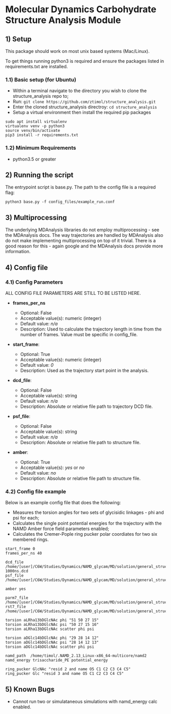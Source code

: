 # Molecular Dynamics Carbohydrate Structure Analysis Module

## 1) Setup

This package should work on most unix based systems (Mac/Linux).

To get things running python3 is required and ensure the packages listed in requirements.txt are installed.

### 1.1) Basic setup (for Ubuntu)

* Within a terminal navigate to the directory you wish to clone the structure_analysis repo to;
* Run: `git clone https://github.com/ztimol/structure_analysis.git`
* Enter the cloned structure_analysis directroy: `cd structure_analysis`
* Setup a virtual environment then install the required pip packages
```
sudo apt install virtualenv
virtualenv venv -p python3
source venv/bin/activate
pip3 install -r requirements.txt
```

### 1.2) Minimum Requirements

* python3.5 or greater

## 2) Running the script

The entrypoint script is base.py. The path to the config file is a required flag:

`python3 base.py -f config_files/example_run.conf`


## 3) Multiprocessing

The underlying MDAnalysis libraries do not employ multiprocessing - see the MDAnalysis docs. The way trajectories are handled by MDAnalysis also do not make implementing multiprocessing on top of it trivial. There is a good reason for this - again google and the MDAnalysis docs provide more information.


## 4) Config file 

### 4.1) Config Parameters
ALL CONFIG FILE PARAMETERS ARE STILL TO BE LISTED HERE.
* **frames_per_ns**
  * Optional: False
  * Acceptable value(s): numeric (integer)
  * Default value: *n/a*
  * Description: Used to calculate the trajectory length in time from the number of frames. Value must be specific in config_file.
  
* **start_frame**:
  * Optional: True
  * Acceptable value(s): numeric (integer)
  * Default value: *0*
  * Description: Used as the trajectory start point in the analysis.
  
* **dcd_file**:
  * Optional: False
  * Acceptable value(s): string
  * Default value: *n/a*
  * Description: Absolute or relative file path to trajectory DCD file.
    
* **psf_file**:
  * Optional: False
  * Acceptable value(s): string
  * Default value: *n/a*
  * Description: Absolute or relative file path to structure file.
  
  
* **amber**:
  * Optional: True
  * Acceptable value(s): *yes* or *no*
  * Default value: *no*
  * Description: Absolute or relative file path to structure file.
  
 
### 4.2) Config file example

Below is an example config file that does the following:

* Measures the torsion angles for two sets of glycisidic linkages - phi and psi for each;
* Calculates the single point potential energies for the trajectory with the NAMD Amber force field parameters enabled;
* Calculates the Cremer-Pople ring pucker polar coordiates for two six membered rings.

```
start_frame 0
frames_per_ns 40

dcd_file /home/[user]/C6W/Studies/Dynamics/NAMD_glycam/MD/solution/general_structures/aLRha13_aDGlc14_bDGlcNAc/trajectories/aLRha13_aDGlc14_bDGlcNAc_glycam_0-1000ns.dcd
psf_file /home/[user]/C6W/Studies/Dynamics/NAMD_glycam/MD/solution/general_structures/aLRha13_aDGlc14_bDGlcNAc/trajectories/1_noWAT.psf

amber yes

parm7_file /home/[user]/C6W/Studies/Dynamics/NAMD_glycam/MD/solution/general_structures/aLRha13_aDGlc14_bDGlcNAc/trajectories/1_noWAT.parm7
rst7_file /home/[user]/C6W/Studies/Dynamics/NAMD_glycam/MD/solution/general_structures/aLRha13_aDGlc14_bDGlcNAc/trajectories/1_noWAT.rst7

torsion aLRha13bDGlcNAc phi "51 50 27 15"
torsion aLRha13bDGlcNAc psi "50 27 15 16"
torsion aLRha13bDGlcNAc scatter phi psi

torsion aDGlc14bDGlcNAc phi "29 28 14 12"
torsion aDGlc14bDGlcNAc psi "28 14 12 13"
torsion aDGlc14bDGlcNAc scatter phi psi

namd_path  /home/timol/.NAMD_2.13_Linux-x86_64-multicore/namd2
namd_energy trisaccharide_PE potential_energy

ring_pucker GlcNAc "resid 2 and name O5 C1 C2 C3 C4 C5"
ring_pucker Glc "resid 3 and name O5 C1 C2 C3 C4 C5"
```


## 5) Known Bugs

* Cannot run two or simulataneous simulations with namd_energy calc enabled.
